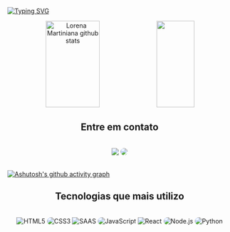 [![Typing SVG](https://readme-typing-svg.herokuapp.com/?color=FD367E&size=35&center=true&vCenter=true&width=1000&lines=HI+THERE,+MY+NAME+is+Lorena+Martiniana;I'm+a+full+stack+developer;I'm+from+Brazil;I+a+Information+systems+student;Welcome+to+my+GitHub+page!+:%29)](https://git.io/typing-svg)

<div align="center">  
  <img width="49%" height="195px" src="https://github-readme-stats.vercel.app/api?username=lorenammp&show_icons=true&count_private=true&hide_border=true&title_color=FD367E&icon_color=00FAAC&text_color=E6E7E8&bg_color=0d1117" alt="Lorena Martiniana github stats" /> 
  <img width="41%" height="195px" src="https://github-readme-stats.vercel.app/api/top-langs/?username=lorenammp&layout=compact&hide_border=true&title_color=FD367E&text_color=00FAAC&bg_color=0d1117" />
</div>

<div align="center">
  <h2>Entre em contato</h2>
  <br/>
  <a href = "mailto:lorenammpaula@gmail.com"> <img src="https://img.shields.io/badge/-Gmail-%23333?style=for-the-badge&logo=gmail&logoColor=white" target="_blank"></a>
  <a href="https://www.linkedin.com/in/lorena-martiniana/" target="_blank"><img src="https://img.shields.io/badge/-LinkedIn-%230077B5?style=for-the-badge&logo=linkedin&logoColor=white" style="border-radius: 30px" target="_blank"></a>
  <br/>
</div>
<br/>

[![Ashutosh's github activity graph](https://github-readme-activity-graph.cyclic.app/graph?username=lorenammp&bg_color=0d1117&color=fd367e&line=00faac&point=fd367e&area=true&hide_border=true)](https://github.com/ashutosh00710/github-readme-activity-graph)

<div align="center">
  <h2>Tecnologias que mais utilizo</h2>
  <br/>
  <img src="https://img.shields.io/badge/HTML5-E34F26?style=for-the-badge&logo=html5&logoColor=white" alt="HTML5" target="_blank">
  <img src="https://img.shields.io/badge/CSS3-1572B6?style=for-the-badge&logo=css3&logoColor=white" style="border-radius: 30px" alt="CSS3" target="_blank">
  <img src="https://img.shields.io/badge/Sass-CC6699?style=for-the-badge&logo=sass&logoColor=white" alt="SAAS" target="_blank">
  <img src="https://img.shields.io/badge/JavaScript-323330?style=for-the-badge&logo=javascript&logoColor=F7DF1E" style="border-radius: 30px" alt="JavaScript" target="_blank">
  <img src="https://img.shields.io/badge/React-20232A?style=for-the-badge&logo=react&logoColor=61DAFB" alt="React" target="_blank">
  <img src="https://img.shields.io/badge/Node.js-43853D?style=for-the-badge&logo=node.js&logoColor=white" style="border-radius: 30px" alt="Node.js" target="_blank">
  <img src="https://img.shields.io/badge/Python-3776AB?style=for-the-badge&logo=python&logoColor=white" style="border-radius: 30px" alt="Python" target="_blank">
</div>
